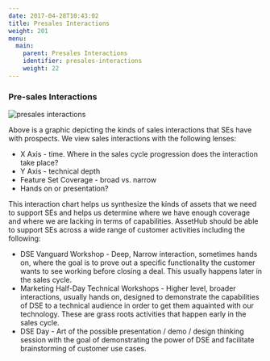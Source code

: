 ```yaml
---
date: 2017-04-28T10:43:02
title: Presales Interactions
weight: 201
menu:
  main:
    parent: Presales Interactions
    identifier: presales-interactions
    weight: 22
---
```


### Pre-sales Interactions

![presales interactions](/interactions/presalesInteractions.png)

Above is a graphic depicting the kinds of sales interactions that SEs have with prospects. We view sales interactions with the following lenses:

- X Axis - time. Where in the sales cycle progression does the interaction take place?
- Y Axis - technical depth
- Feature Set Coverage - broad vs. narrow
- Hands on or presentation?

This interaction chart helps us synthesize the kinds of assets that we need to support SEs and helps us determine where we have enough coverage and where we are lacking in terms of capabilities. AssetHub should be able to support SEs across a wide range of customer activities including the following:

- DSE Vanguard Workshop - Deep, Narrow interaction, sometimes hands on, where the goal is to prove out a specific functionality the customer wants to see working before closing a deal. This usually happens later in the sales cycle.
- Marketing Half-Day Technical Workshops - Higher level, broader interactions, usually hands on, designed to demonstrate the capabilities of DSE to a technical audience in order to get them aquainted with our technology. These are grass roots activities that happen early in the sales cycle.
- DSE Day - Art of the possible presentation / demo / design thinking session with the goal of demonstrating the power of DSE and facilitate brainstorming of customer use cases.
